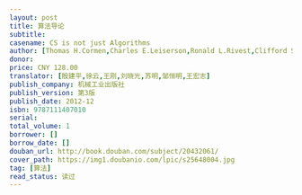 ```yaml
---
layout: post
title: 算法导论
subtitle: 
casename: CS is not just Algorithms
author: [Thomas H.Cormen,Charles E.Leiserson,Ronald L.Rivest,Clifford Stein]
donor: 
price: CNY 128.00
translator: [殷建平,徐云,王刚,刘晓光,苏明,邹恒明,王宏志]
publish_company: 机械工业出版社
publish_version: 第3版
publish_date: 2012-12
isbn: 9787111407010
serial: 
total_volume: 1
borrower: []
borrow_date: []
douban_url: http://book.douban.com/subject/20432061/
cover_path: https://img1.doubanio.com/lpic/s25648004.jpg
tag: [算法]
read_status: 读过
---
```

